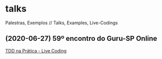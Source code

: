 # talks
Palestras, Exemplos // Talks, Examples, Live-Codings

## (2020-06-27) 59º encontro do Guru-SP Online

[TDD na Prática - Live Coding](https://github.com/brunoao86/talks/tree/master/2020-06-27-guru-tdd-na-pratica)
